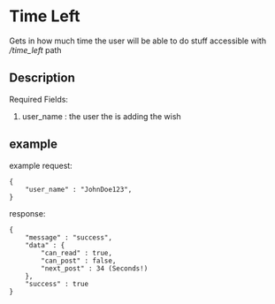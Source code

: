 # Time Left

Gets in how much time the user will be able to do stuff
accessible with */time_left* path

## Description
Required Fields:

1. user_name : the user the is adding the wish
## example
example request:
```
{
	"user_name" : "JohnDoe123",
}

```

response:
```
{
	"message" : "success",
	"data" : {
		"can_read" : true,
		"can_post" : false,
		"next_post" : 34 (Seconds!)
	},
	"success" : true
}
```
